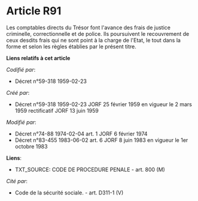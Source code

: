 # Article R91

Les comptables directs du Trésor font l'avance des frais de justice criminelle, correctionnelle et de police. Ils poursuivent
le recouvrement de ceux desdits frais qui ne sont point à la charge de l'Etat, le tout dans la forme et selon les règles
établies par le présent titre.

**Liens relatifs à cet article**

_Codifié par_:

  - Décret n°59-318 1959-02-23

_Créé par_:

  - Décret n°59-318 1959-02-23 JORF 25 février 1959 en vigueur le 2 mars 1959 rectificatif JORF 13 juin 1959

_Modifié par_:

  - Décret n°74-88 1974-02-04 art. 1 JORF 6 février 1974
  - Décret n°83-455 1983-06-02 art. 6 JORF 8 juin 1983 en vigueur le 1er octobre 1983

**Liens**:

  - TXT_SOURCE: CODE DE PROCEDURE PENALE - art. 800 (M)

_Cité par_:

  - Code de la sécurité sociale. - art. D311-1 (V)

